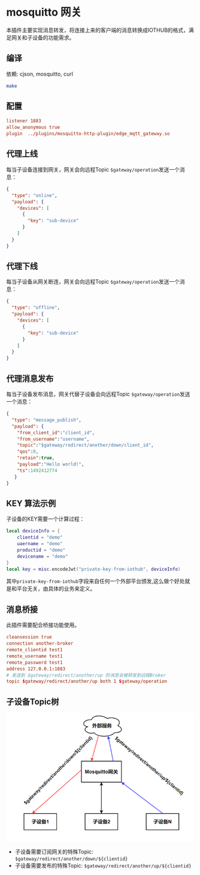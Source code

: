 mosquitto 网关
==========================
本插件主要实现消息转发，将连接上来的客户端的消息转换成IOTHUB的格式，满足网关和子设备的功能需求。

## 编译
依赖: cjson, mosquitto, curl
```sh
make
```

## 配置
```conf
listener 1883
allow_anonymous true
plugin  ../plugins/mosquitto-http-plugin/edge_mqtt_gateway.so

```
## 代理上线
每当子设备连接到网关，网关会向远程Topic `$gateway/operation`发送一个消息：
```json
{
  "type": "online",
  "payload": {
    "devices": [
      {
        "key": "sub-device"
      }
    ]
  }
}
```
## 代理下线
每当子设备从网关断连，网关会向远程Topic `$gateway/operation`发送一个消息：
```json
{
  "type": "offline",
  "payload": {
    "devices": [
      {
        "key": "sub-device"
      }
    ]
  }
}
```
## 代理消息发布
每当子设备发布消息，网关代替子设备会向远程Topic `$gateway/operation`发送一个消息：
```json
{
  "type": "message_publish",
  "payload": {
    "from_client_id":"client_id",
    "from_username":"username",
    "topic":"$gateway/redirect/another/down/client_id",
    "qos":0,
    "retain":true,
    "payload":"Hello world!",
    "ts":1492412774
   }
}
```
## KEY 算法示例
子设备的KEY需要一个计算过程：
```lua
local deviceInfo = {
    clientid = "demo"
    uaername = "demo"
    productid = "demo"
    devicename = "demo"
}
local key = misc.encodeJwt("private-key-from-iothub", deviceInfo)
```
其中`private-key-from-iothub`字段来自任何一个外部平台颁发,这么做个好处就是和平台无关，由具体的业务来定义。

## 消息桥接
此插件需要配合桥接功能使用。
```conf
cleansession true
connection another-broker
remote_clientid test1
remote_username test1
remote_password test1
address 127.0.0.1:1883
# 发送到 $gateway/redirect/another/up 的消息会被转发到远程Broker
topic $gateway/redirect/another/up both 1 $gateway/operation
```
## 子设备Topic树
![1679843518092](image/README/1679843518092.png)
- 子设备需要订阅网关的特殊Topic: `$gateway/redirect/another/down/${clientid}`
- 子设备需要发布的特殊Topic: `$gateway/redirect/another/up/${clientid}`